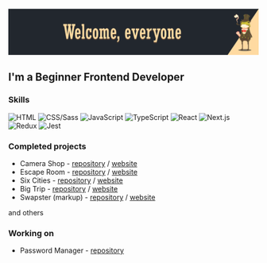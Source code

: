 [![Header](https://github.com/talkingmachine/talkingmachine/blob/main/img/tm-header.png)](https://github.com/talkingmachine)
##  I'm a Beginner Frontend Developer

### Skills
<!-- skills -->
![HTML](https://img.shields.io/badge/HTML-222222?style=for-the-badge&logo=html5)
![CSS/Sass](https://img.shields.io/badge/Css/Sass-222222?style=for-the-badge&logo=css3)
![JavaScript](https://img.shields.io/badge/JavaScript-222222?style=for-the-badge&logo=javascript)
![TypeScript](https://img.shields.io/badge/Typescript-222222?style=for-the-badge&logo=typescript)
![React](https://img.shields.io/badge/React-222222?style=for-the-badge&logo=react)
![Next.js](https://img.shields.io/badge/Next.js-222222?style=for-the-badge&logo=next.js)
![Redux](https://img.shields.io/badge/Redux-222222?style=for-the-badge&logo=redux)
![Jest](https://img.shields.io/badge/Jest-222222?style=for-the-badge&logo=jest)


<!-- skills -->

### Completed projects
<!-- projects -->
* Camera Shop - [repository](https://github.com/talkingmachine/camera-build-vite) / [website](https://camera-build-vite.vercel.app/)<br>
* Escape Room - [repository](https://github.com/talkingmachine/escape-room) / [website](https://escape-room-phi.vercel.app/)<br>
* Six Cities - [repository](https://github.com/talkingmachine/SixCtiesSimple) / [website](https://six-cties-simple.vercel.app)<br>
* Big Trip - [repository](https://github.com/talkingmachine/BigTrip) / [website](https://big-trip-neon.vercel.app/)<br>
* Swapster (markup) - [repository](https://github.com/talkingmachine/Swapster) / [website](https://big-trip-neon.vercel.app/)<br>

and others
<!-- projects -->

### Working on
<!-- in progress -->
* Password Manager - [repository](https://github.com/lyaguxafrog/passal)<br>
<!-- in progress -->

